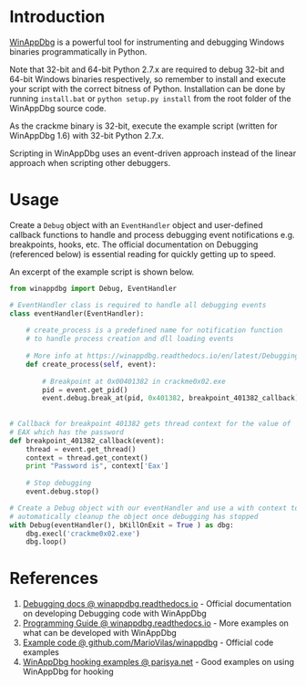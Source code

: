 # Introduction

[WinAppDbg](https://github.com/MarioVilas/winappdbg) is a powerful tool for instrumenting and debugging Windows binaries programmatically in Python.

Note that 32-bit and 64-bit Python 2.7.x are required to debug 32-bit and 64-bit Windows binaries respectively, so remember to install and execute your script with the correct bitness of Python. Installation can be done by running `install.bat` or `python setup.py install` from the root folder of the WinAppDbg source code.

As the crackme binary is 32-bit, execute the example script (written for WinAppDbg 1.6) with 32-bit Python 2.7.x.

Scripting in WinAppDbg uses an event-driven approach instead of the linear approach when scripting other debuggers.

# Usage

Create a `Debug` object with an `EventHandler` object and user-defined callback functions to handle and process debugging event notifications e.g. breakpoints, hooks, etc. The official documentation on Debugging (referenced below) is essential reading for quickly getting up to speed.

An excerpt of the example script is shown below.

```python
from winappdbg import Debug, EventHandler

# EventHandler class is required to handle all debugging events
class eventHandler(EventHandler):
	
	# create_process is a predefined name for notification function
	# to handle process creation and dll loading events
	
	# More info at https://winappdbg.readthedocs.io/en/latest/Debugging.html#the-eventhandler-class
	def create_process(self, event):
	
		# Breakpoint at 0x00401382 in crackme0x02.exe
		pid = event.get_pid()
		event.debug.break_at(pid, 0x401382, breakpoint_401382_callback)
		
	
# Callback for breakpoint 401382 gets thread context for the value of 
# EAX which has the password
def breakpoint_401382_callback(event):
	thread = event.get_thread()
	context = thread.get_context()
	print "Password is", context['Eax']
	
	# Stop debugging
	event.debug.stop()

# Create a Debug object with our eventHandler and use a with context to 
# automatically cleanup the object once debugging has stopped
with Debug(eventHandler(), bKillOnExit = True ) as dbg:
	dbg.execl('crackme0x02.exe')
	dbg.loop()
```

# References
1. [Debugging docs @ winappdbg.readthedocs.io](https://winappdbg.readthedocs.io/en/latest/Debugging.html) - Official documentation on developing Debugging code with WinAppDbg
2. [Programming Guide @ winappdbg.readthedocs.io](https://winappdbg.readthedocs.io/en/latest/ProgrammingGuide.html) - More examples on what can be developed with WinAppDbg
3. [Example code @ github.com/MarioVilas/winappdbg](https://github.com/MarioVilas/winappdbg/tree/master/examples) - Official code examples
4. [WinAppDbg hooking examples @ parisya.net](https://parsiya.net/categories/winappdbg/) - Good examples on using WinAppDbg for hooking 
